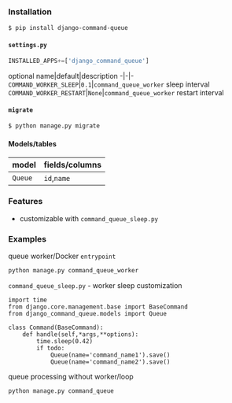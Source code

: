 ### Installation
```bash
$ pip install django-command-queue
```

#### `settings.py`
```python
INSTALLED_APPS+=['django_command_queue']
```

optional
name|default|description
-|-|-
`COMMAND_WORKER_SLEEP`|`0.1`|`command_queue_worker` sleep interval
`COMMAND_WORKER_RESTART`|`None`|`command_queue_worker` restart interval

#### `migrate`
```bash
$ python manage.py migrate
```

#### Models/tables
model|fields/columns
-|-
`Queue`|`id`,`name`
### Features
+   customizable with `command_queue_sleep.py`

### Examples
queue worker/Docker `entrypoint`
```bash
python manage.py command_queue_worker
```

`command_queue_sleep.py` - worker sleep customization
```
import time
from django.core.management.base import BaseCommand
from django_command_queue.models import Queue

class Command(BaseCommand):
    def handle(self,*args,**options):
        time.sleep(0.42)
        if todo:
            Queue(name='command_name1').save()
            Queue(name='command_name2').save()
```

queue processing without worker/loop
```bash
python manage.py command_queue
```

